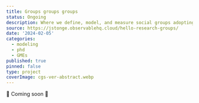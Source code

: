 ```yaml
---
title: Groups groups groups
status: Ongoing
description: Where we define, model, and measure social groups adopting a trandiscplinary perspective.
source: https://jstonge.observablehq.cloud/hello-research-groups/
date: '2024-02-05'
categories:
  - modeling
  - phd
  - GMEs
published: true
pinned: false
type: project
coverImage: cgs-ver-abstract.webp
---
```


🚧 Coming soon 🚧